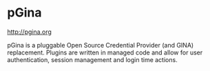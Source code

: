 # pGina

http://pgina.org

pGina is a pluggable Open Source Credential Provider (and GINA) replacement.
Plugins are written in managed code and allow for user authentication, session
management and login time actions.

